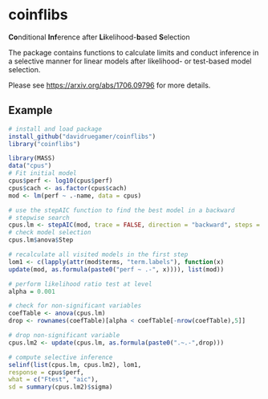 # coinflibs
**Co**nditional **Inf**erence after **Li**kelihood-**b**ased **S**election

The package contains functions to calculate limits and conduct inference in a selective manner for linear models after likelihood- or test-based model selection. 

Please see https://arxiv.org/abs/1706.09796 for more details.

## Example
 
```R
# install and load package
install_github("davidruegamer/coinflibs")
library("coinflibs")

library(MASS)
data("cpus")
# Fit initial model
cpus$perf <- log10(cpus$perf)
cpus$cach <- as.factor(cpus$cach)
mod <- lm(perf ~ .-name, data = cpus)

# use the stepAIC function to find the best model in a backward 
# stepwise search
cpus.lm <- stepAIC(mod, trace = FALSE, direction = "backward", steps = 3)
# check model selection
cpus.lm$anova$Step

# recalculate all visited models in the first step
lom1 <- c(lapply(attr(mod$terms, "term.labels"), function(x) 
update(mod, as.formula(paste0("perf ~ .-", x)))), list(mod))

# perform likelihood ratio test at level 
alpha = 0.001

# check for non-significant variables
coefTable <- anova(cpus.lm)
drop <- rownames(coefTable)[alpha < coefTable[-nrow(coefTable),5]]

# drop non-significant variable
cpus.lm2 <- update(cpus.lm, as.formula(paste0(".~.-",drop)))

# compute selective inference
selinf(list(cpus.lm, cpus.lm2), lom1, 
response = cpus$perf,
what = c("Ftest", "aic"),
sd = summary(cpus.lm2)$sigma)
```
